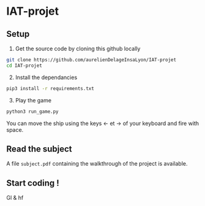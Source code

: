 # IAT-projet

## Setup

1. Get the source code by cloning this github locally
```bash
git clone https://github.com/aurelienDelageInsaLyon/IAT-projet
cd IAT-projet
```

2. Install the dependancies
```bash
pip3 install -r requirements.txt
```

3. Play the game 
```bash
python3 run_game.py
```

You can move the ship using the keys ← et → of your keyboard and fire with space.

## Read the subject

A file `subject.pdf` containing the walkthrough of the project is available.

## Start coding !

Gl & hf
